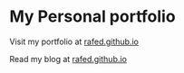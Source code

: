 # My Personal portfolio

Visit my portfolio at [rafed.github.io](https://rafed.github.io/)

Read my blog at [rafed.github.io](https://rafed.github.io/devra/)

<!-- If you'd like to improve or fix my blog feel free to make a pull request
If you find any mistakes or would like to improve it, feel free to send a pull request! If you'd like to report a problem then you can mail me at [rafed123@gmail.com](mailto:rafed123@gmail.com). -->

<!-- To send a pull request, check **_pages** directory for contents under the **Series articles** section and **_posts** directory for contents under the **My blog** section. -->
